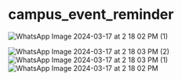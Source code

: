 # campus_event_reminder

![WhatsApp Image 2024-03-17 at 2 18 02 PM (1)](https://github.com/alijan668/codealpha_tasks/assets/157280379/90b8d99d-3a7f-470c-b588-1435d2fe5b92)

![WhatsApp Image 2024-03-17 at 2 18 03 PM (2)](https://github.com/alijan668/codealpha_tasks/assets/157280379/d174fa65-35f9-4c1d-ae7d-660cc70f7464)
![WhatsApp Image 2024-03-17 at 2 18 03 PM (1)](https://github.com/alijan668/codealpha_tasks/assets/157280379/297c1177-5485-4fdb-b5c8-61dbb4ff6321)
![WhatsApp Image 2024-03-17 at 2 18 02 PM](https://github.com/alijan668/codealpha_tasks/assets/157280379/02c3d769-f9fe-4d43-bec9-12565a64bb10)
